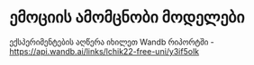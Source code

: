 # ემოციის ამომცნობი მოდელები

ექსპერიმენტების აღწერა იხილეთ Wandb რიპორტში - https://api.wandb.ai/links/lchik22-free-uni/y3if5olk
